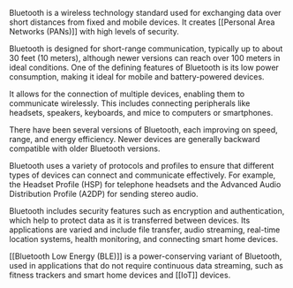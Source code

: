 Bluetooth is a wireless technology standard used for exchanging data over short distances from fixed and mobile devices. It creates [[Personal Area Networks (PANs)]] with high levels of security. 

Bluetooth is designed for short-range communication, typically up to about 30 feet (10 meters), although newer versions can reach over 100 meters in ideal conditions. One of the defining features of Bluetooth is its low power consumption, making it ideal for mobile and battery-powered devices.

It allows for the connection of multiple devices, enabling them to communicate wirelessly. This includes connecting peripherals like headsets, speakers, keyboards, and mice to computers or smartphones.

There have been several versions of Bluetooth, each improving on speed, range, and energy efficiency. Newer devices are generally backward compatible with older Bluetooth versions.

Bluetooth uses a variety of protocols and profiles to ensure that different types of devices can connect and communicate effectively. For example, the Headset Profile (HSP) for telephone headsets and the Advanced Audio Distribution Profile (A2DP) for sending stereo audio.

Bluetooth includes security features such as encryption and authentication, which help to protect data as it is transferred between devices. Its applications are varied and include file transfer, audio streaming, real-time location systems, health monitoring, and connecting smart home devices.

[[Bluetooth Low Energy (BLE)]]  is a power-conserving variant of Bluetooth, used in applications that do not require continuous data streaming, such as fitness trackers and smart home devices and [[IoT]] devices.



